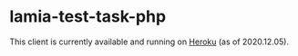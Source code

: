# lamia-test-task-php

This client is currently available and running on [Heroku](https://lamia-php-client.herokuapp.com) (as of 2020.12.05).
